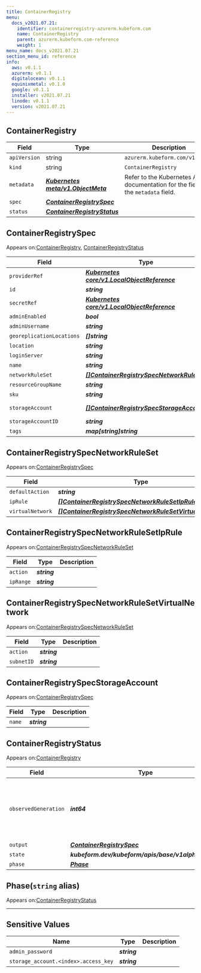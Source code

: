 ```yaml
---
title: ContainerRegistry
menu:
  docs_v2021.07.21:
    identifier: containerregistry-azurerm.kubeform.com
    name: ContainerRegistry
    parent: azurerm.kubeform.com-reference
    weight: 1
menu_name: docs_v2021.07.21
section_menu_id: reference
info:
  aws: v0.1.1
  azurerm: v0.1.1
  digitalocean: v0.1.1
  equinixmetal: v0.1.0
  google: v0.1.1
  installer: v2021.07.21
  linode: v0.1.1
  version: v2021.07.21
---
```


## ContainerRegistry
| Field | Type | Description |
| ------ | ----- | ----------- |
| `apiVersion` | string | `azurerm.kubeform.com/v1alpha1` |
|    `kind` | string | `ContainerRegistry` |
| `metadata` | ***[Kubernetes meta/v1.ObjectMeta](https://v1-18.docs.kubernetes.io/docs/reference/generated/kubernetes-api/v1.18/#objectmeta-v1-meta)***|Refer to the Kubernetes API documentation for the fields of the `metadata` field.|
| `spec` | ***[ContainerRegistrySpec](#containerregistryspec)***||
| `status` | ***[ContainerRegistryStatus](#containerregistrystatus)***||
## ContainerRegistrySpec

Appears on:[ContainerRegistry](#containerregistry), [ContainerRegistryStatus](#containerregistrystatus)

| Field | Type | Description |
| ------ | ----- | ----------- |
| `providerRef` | ***[Kubernetes core/v1.LocalObjectReference](https://v1-18.docs.kubernetes.io/docs/reference/generated/kubernetes-api/v1.18/#localobjectreference-v1-core)***||
| `id` | ***string***||
| `secretRef` | ***[Kubernetes core/v1.LocalObjectReference](https://v1-18.docs.kubernetes.io/docs/reference/generated/kubernetes-api/v1.18/#localobjectreference-v1-core)***||
| `adminEnabled` | ***bool***| ***(Optional)*** |
| `adminUsername` | ***string***| ***(Optional)*** |
| `georeplicationLocations` | ***[]string***| ***(Optional)*** |
| `location` | ***string***||
| `loginServer` | ***string***| ***(Optional)*** |
| `name` | ***string***||
| `networkRuleSet` | ***[[]ContainerRegistrySpecNetworkRuleSet](#containerregistryspecnetworkruleset)***| ***(Optional)*** |
| `resourceGroupName` | ***string***||
| `sku` | ***string***| ***(Optional)*** |
| `storageAccount` | ***[[]ContainerRegistrySpecStorageAccount](#containerregistryspecstorageaccount)***| ***(Optional)*** Deprecated|
| `storageAccountID` | ***string***| ***(Optional)*** |
| `tags` | ***map[string]string***| ***(Optional)*** |
## ContainerRegistrySpecNetworkRuleSet

Appears on:[ContainerRegistrySpec](#containerregistryspec)

| Field | Type | Description |
| ------ | ----- | ----------- |
| `defaultAction` | ***string***| ***(Optional)*** |
| `ipRule` | ***[[]ContainerRegistrySpecNetworkRuleSetIpRule](#containerregistryspecnetworkrulesetiprule)***| ***(Optional)*** |
| `virtualNetwork` | ***[[]ContainerRegistrySpecNetworkRuleSetVirtualNetwork](#containerregistryspecnetworkrulesetvirtualnetwork)***| ***(Optional)*** |
## ContainerRegistrySpecNetworkRuleSetIpRule

Appears on:[ContainerRegistrySpecNetworkRuleSet](#containerregistryspecnetworkruleset)

| Field | Type | Description |
| ------ | ----- | ----------- |
| `action` | ***string***||
| `ipRange` | ***string***||
## ContainerRegistrySpecNetworkRuleSetVirtualNetwork

Appears on:[ContainerRegistrySpecNetworkRuleSet](#containerregistryspecnetworkruleset)

| Field | Type | Description |
| ------ | ----- | ----------- |
| `action` | ***string***||
| `subnetID` | ***string***||
## ContainerRegistrySpecStorageAccount

Appears on:[ContainerRegistrySpec](#containerregistryspec)

| Field | Type | Description |
| ------ | ----- | ----------- |
| `name` | ***string***||
## ContainerRegistryStatus

Appears on:[ContainerRegistry](#containerregistry)

| Field | Type | Description |
| ------ | ----- | ----------- |
| `observedGeneration` | ***int64***| ***(Optional)*** Resource generation, which is updated on mutation by the API Server.|
| `output` | ***[ContainerRegistrySpec](#containerregistryspec)***| ***(Optional)*** |
| `state` | ***kubeform.dev/kubeform/apis/base/v1alpha1.State***| ***(Optional)*** |
| `phase` | ***[Phase](#phase)***| ***(Optional)*** |
## Phase(`string` alias)

Appears on:[ContainerRegistryStatus](#containerregistrystatus)

---
## Sensitive Values
| Name | Type | Description |
|------|------|-------------|
| `admin_password` | ***string*** ||
| `storage_account.<index>.access_key` | ***string*** ||
